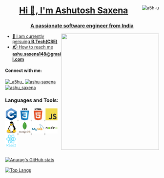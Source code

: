 <a href="https://komarev.com/ghpvc/?username=a5h-u">
<img align="right" src="https://komarev.com/ghpvc/?username=a5h-u&label=Profile%20views&color=ff8000&style=flat-square" alt="a5h-u"/>

  <h1 align="center">Hi 👋, I'm Ashutosh Saxena</h1>
<h3 align="center">A passionate software engineer from India</h3>
<img align="right" src="https://media.giphy.com/media/M9gbBd9nbDrOTu1Mqx/giphy.gif" width="320" height="380"/>
  
- 📖 I am currently persuing **B.Tech(CSE)** 
- 📬 How to reach me **ashu.saxena148@gmail.com**

<h4 align="left">Connect with me:</h4>
<a href="https://twitter.com/_a5hu_" target="blank"><img align="center" src="https://raw.githubusercontent.com/rahuldkjain/github-profile-readme-generator/master/src/images/icons/Social/twitter.svg" alt="_a5hu_" height="30" width="40" /></a>
<a href="https://linkedin.com/in/ashu-saxena" target="blank"><img align="center" src="https://raw.githubusercontent.com/rahuldkjain/github-profile-readme-generator/master/src/images/icons/Social/linked-in-alt.svg" alt="ashu-saxena" height="30" width="40" /></a>
<a href="https://www.leetcode.com/ashu_saxena" target="blank"><img align="center" src="https://raw.githubusercontent.com/rahuldkjain/github-profile-readme-generator/master/src/images/icons/Social/leet-code.svg" alt="ashu_saxena" height="30" width="40" /></a><br>

<h3 align="left">Languages and Tools:</h3>
<a href="https://www.w3schools.com/cpp/" target="_blank" rel="noreferrer"> <img src="https://raw.githubusercontent.com/devicons/devicon/master/icons/cplusplus/cplusplus-original.svg" alt="cplusplus" width="40" height="40"/> </a>
<a href="https://www.w3schools.com/css/" target="_blank" rel="noreferrer"> <img src="https://raw.githubusercontent.com/devicons/devicon/master/icons/css3/css3-original-wordmark.svg" alt="css3" width="40" height="40"/> </a>
<a href="https://www.w3.org/html/" target="_blank" rel="noreferrer"> <img src="https://raw.githubusercontent.com/devicons/devicon/master/icons/html5/html5-original-wordmark.svg" alt="html5" width="40" height="40"/> </a>
<a href="https://developer.mozilla.org/en-US/docs/Web/JavaScript" target="_blank" rel="noreferrer"> <img src="https://raw.githubusercontent.com/devicons/devicon/master/icons/javascript/javascript-original.svg" alt="javascript" width="40" height="40"/> </a>
<a href="https://www.linux.org/" target="_blank" rel="noreferrer"> <img src="https://raw.githubusercontent.com/devicons/devicon/master/icons/linux/linux-original.svg" alt="linux" width="40" height="40"/> </a> <a href="https://www.mongodb.com/" target="_blank" rel="noreferrer"> <img src="https://raw.githubusercontent.com/devicons/devicon/master/icons/mongodb/mongodb-original-wordmark.svg" alt="mongodb" width="40" height="40"/> </a>
<a href="https://www.mysql.com/" target="_blank" rel="noreferrer"> <img src="https://raw.githubusercontent.com/devicons/devicon/master/icons/mysql/mysql-original-wordmark.svg" alt="mysql" width="40" height="40"/> </a> <a href="https://nodejs.org" target="_blank" rel="noreferrer"> <img src="https://raw.githubusercontent.com/devicons/devicon/master/icons/nodejs/nodejs-original-wordmark.svg" alt="nodejs" width="40" height="40"/> </a>
<a href="https://reactjs.org/" target="_blank" rel="noreferrer"> <img src="https://raw.githubusercontent.com/devicons/devicon/master/icons/react/react-original-wordmark.svg" alt="react" width="40" height="40"/> </a>
<br>
  <br>

[![Anurag's GitHub stats](https://github-readme-stats.vercel.app/api?username=a5h-u&show_icons=true&theme=merko&hide_border=true)](https://github.com/anuraghazra/github-readme-stats)
  <br>
  <br>
[![Top Langs](https://github-readme-stats.vercel.app/api/top-langs/?username=a5h-u&layout=compact&theme=merko&hide_bordor=true)](https://github.com/anuraghazra/github-readme-stats)
